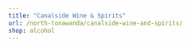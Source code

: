 ```yaml
---
title: "Canalside Wine & Spirits"
url: /north-tonawanda/canalside-wine-and-spirits/
shop: alcohol
---
```


